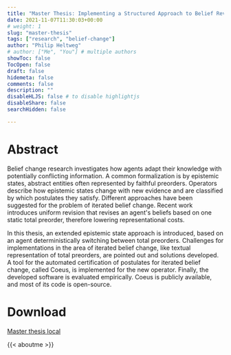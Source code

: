 ```yaml
---
title: "Master Thesis: Implementing a Structured Approach to Belief Revision by Deterministic Switching Between Total Preorders"
date: 2021-11-07T11:30:03+00:00
# weight: 1
slug: "master-thesis"
tags: ["research", "belief-change"]
author: "Philip Heltweg"
# author: ["Me", "You"] # multiple authors
showToc: false
TocOpen: false
draft: false
hidemeta: false
comments: false
description: ""
disableHLJS: false # to disable highlightjs
disableShare: false
searchHidden: false

---
```


# Abstract
Belief change research investigates how agents adapt their knowledge with potentially conflicting information. A common formalization is by epistemic states, abstract entities often represented by faithful preorders. Operators describe how epistemic states change with new evidence and are classified by which postulates they satisfy. Different approaches have been suggested for the problem of iterated belief change. Recent work introduces uniform revision that revises an agent's beliefs based on one static total preorder, therefore lowering representational costs.

In this thesis, an extended epistemic state approach is introduced, based on an agent deterministically switching between total preorders. Challenges for implementations in the area of iterated belief change, like textual representation of total preorders, are pointed out and solutions developed. A tool for the automated certification of postulates for iterated belief change, called Coeus, is implemented for the new operator. Finally, the developed software is evaluated empirically. Coeus is publicly available, and most of its code is open-source.

# Download
[Master thesis local](/files/ma_philip_heltweg.pdf)

{{< aboutme >}}